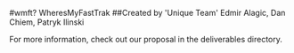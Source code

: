 #wmft? WheresMyFastTrak
##Created by 'Unique Team' Edmir Alagic, Dan Chiem, Patryk Ilinski

For more information, check out our proposal in the deliverables directory.